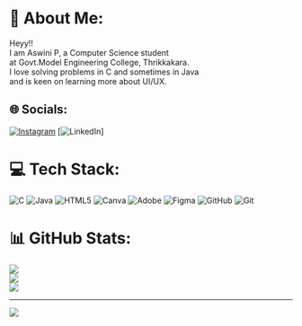 # 💫 About Me:
Heyy!!<br>I am Aswini P, a Computer Science student <br>at Govt.Model Engineering College, Thrikkakara.<br>I love solving problems in C and sometimes in Java<br>and is keen on learning more about UI/UX.


## 🌐 Socials:
[![Instagram](https://img.shields.io/badge/Instagram-%23E4405F.svg?logo=Instagram&logoColor=white)](https://instagram.com/aswini._.1212) [![LinkedIn](https://img.shields.io/badge/LinkedIn-%230077B5.svg?logo=linkedin&logoColor=white)] 

# 💻 Tech Stack:
![C](https://img.shields.io/badge/c-%2300599C.svg?style=for-the-badge&logo=c&logoColor=white) ![Java](https://img.shields.io/badge/java-%23ED8B00.svg?style=for-the-badge&logo=openjdk&logoColor=white) ![HTML5](https://img.shields.io/badge/html5-%23E34F26.svg?style=for-the-badge&logo=html5&logoColor=white) ![Canva](https://img.shields.io/badge/Canva-%2300C4CC.svg?style=for-the-badge&logo=Canva&logoColor=white) ![Adobe](https://img.shields.io/badge/adobe-%23FF0000.svg?style=for-the-badge&logo=adobe&logoColor=white) ![Figma](https://img.shields.io/badge/figma-%23F24E1E.svg?style=for-the-badge&logo=figma&logoColor=white) ![GitHub](https://img.shields.io/badge/github-%23121011.svg?style=for-the-badge&logo=github&logoColor=white) ![Git](https://img.shields.io/badge/git-%23F05033.svg?style=for-the-badge&logo=git&logoColor=white)
# 📊 GitHub Stats:
![](https://github-readme-stats.vercel.app/api?username=aswini1212&theme=dark&hide_border=false&include_all_commits=false&count_private=false)<br/>
![](https://github-readme-streak-stats.herokuapp.com/?user=aswini1212&theme=dark&hide_border=false)<br/>
![](https://github-readme-stats.vercel.app/api/top-langs/?username=aswini1212&theme=dark&hide_border=false&include_all_commits=false&count_private=false&layout=compact)

---
[![](https://visitcount.itsvg.in/api?id=aswini1212&icon=0&color=0)](https://visitcount.itsvg.in)

<!-- Proudly created with GPRM ( https://gprm.itsvg.in ) -->
